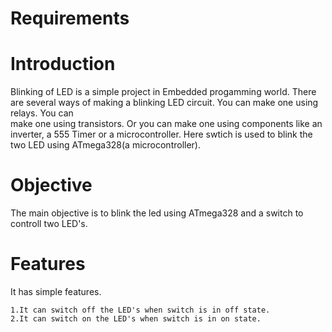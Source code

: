 # Requirements
# Introduction
   Blinking of LED is a simple project in Embedded progamming world. There are several ways of making a blinking LED circuit. You can make one using relays. You can        
   make one using transistors. Or you can make one using components like an inverter, a 555 Timer or a microcontroller. Here swtich is used to blink the two LED 
   using  ATmega328(a microcontroller).
# Objective
   The main objective is to blink the led using ATmega328 and a switch to controll two LED's.
# Features
   It has simple features.
       
    1.It can switch off the LED's when switch is in off state.
    2.It can switch on the LED's when switch is in on state.
